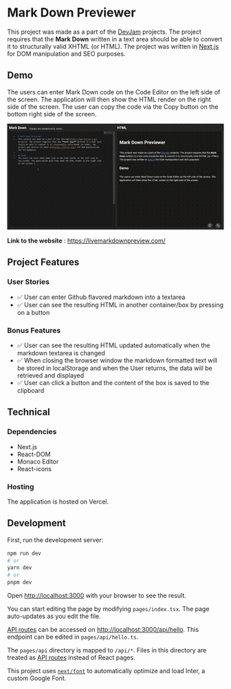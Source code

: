 # Mark Down Previewer
This project was made as a part of the [DevJam](https://www.devjam.org/) projects. The project requires that the **Mark Down** written in a text area should be able to convert it to structurally valid XHTML (or HTML). The project was written in [Next.js](https://nextjs.org/) for DOM manipulation and SEO purposes.

## Demo
The users can enter Mark Down code on the Code Editor on the left side of the screen. The application will then show the HTML render on the right side of the screen. The user can copy the code via the Copy button on the bottom right side of the screen.

![Demo](/public/demo.gif "Demo")

**Link to the website** : https://livemarkdownpreview.com/

## Project Features
### User Stories

- ✅ User can enter Github flavored markdown into a textarea
- ✅ User can see the resulting HTML in another container/box by pressing on a button
### Bonus Features
- ✅ User can see the resulting HTML updated automatically when the markdown textarea is changed
- ✅ When closing the browser window the markdown formatted text will be stored in localStorage and when the User returns, the data will be retrieved and displayed
- ✅ User can click a button and the content of the box is saved to the clipboard

## Technical
### Dependencies
- Next.js
- React-DOM
- Monaco Editor
- React-icons
### Hosting
The application is hosted on Vercel.

## Development

First, run the development server:

```bash
npm run dev
# or
yarn dev
# or
pnpm dev
```

Open [http://localhost:3000](http://localhost:3000) with your browser to see the result.

You can start editing the page by modifying `pages/index.tsx`. The page auto-updates as you edit the file.

[API routes](https://nextjs.org/docs/api-routes/introduction) can be accessed on [http://localhost:3000/api/hello](http://localhost:3000/api/hello). This endpoint can be edited in `pages/api/hello.ts`.

The `pages/api` directory is mapped to `/api/*`. Files in this directory are treated as [API routes](https://nextjs.org/docs/api-routes/introduction) instead of React pages.

This project uses [`next/font`](https://nextjs.org/docs/basic-features/font-optimization) to automatically optimize and load Inter, a custom Google Font.
